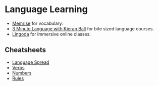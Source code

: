 # Language Learning

- [Memrise](https://memrise.com/) for vocabulary.
- [3 Minute Language with Kieran Ball](https://3minutelanguages.teachable.com/) for bite sized language courses.
- [Lingoda](https://www.lingoda.com/en/) for immersive online classes.

## Cheatsheets
- [Language Spread](https://harryliu.design/docs-md/language-spread)
- [Verbs](https://harryliu.design/docs-md/language-spread-verbs)
- [Numbers](https://harryliu.design/docs-md/language-spread-numbers)
- [Rules](https://harryliu.design/docs-md/verb-rules)